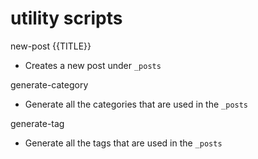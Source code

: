 # utility scripts

new-post {{TITLE}}

- Creates a new post under `_posts`

generate-category

- Generate all the categories that are used in the `_posts`

generate-tag

- Generate all the tags that are used in the `_posts`
